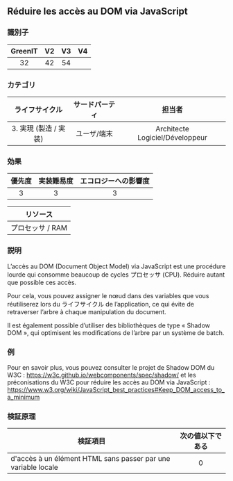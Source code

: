 ## Réduire les accès au DOM via JavaScript

### 識別子

| GreenIT |  V2  |  V3  |  V4  |
|:-------:|:----:|:----:|:----:|
|   32   | 42  | 54  |      |

### カテゴリ

| ライフサイクル |  サードパーティ  |  担当者  |
|:---------:|:----:|:----:|
| 3. 実現 (製造 / 実装) | ユーザ/端末 | Architecte Logiciel/Développeur |

### 効果

| 優先度 |      実装難易度       |  エコロジーへの影響度    |
|:-------------------:|:-------------------------:|:---------------------:|
| 3 | 3 | 3 |

|リソース                                      |
|:----------------------------------------------------------:|
|  プロセッサ  / RAM  |

### 説明

L’accès au DOM (Document Object Model) via JavaScript est une procédure lourde qui consomme beaucoup de cycles プロセッサ  (CPU). Réduire autant que possible ces accès.

Pour cela, vous pouvez assigner le nœud dans des variables que vous réutiliserez lors du ライフサイクル de l’application, ce qui évite de retraverser l’arbre à chaque manipulation du document.

Il est également possible d’utiliser des bibliothèques de type « Shadow DOM », qui optimisent les modifications de l’arbre par un système de batch.

### 例

Pour en savoir plus, vous pouvez consulter le projet de Shadow DOM du W3C :
https://w3c.github.io/webcomponents/spec/shadow/
et les préconisations du W3C pour réduire les accès au DOM via JavaScript :
https://www.w3.org/wiki/JavaScript_best_practices#Keep_DOM_access_to_a_minimum


### 検証原理

| 検証項目     | 次の値以下である   |  
|-------------------|:-------------------------:|
|  d'accès à un élément HTML sans passer par une variable locale | 0  |
